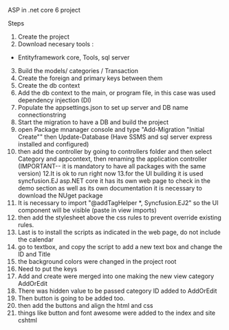 ASP in .net core 6 project

Steps
1. Create the project
2. Download necesary tools : 
* Entityframework core, Tools, sql server
3. Build the models/ categories / Transaction
4. Create the foreign and primary keys between them
5. Create the db context
6. Add the db context to the main, or program file, in this case was used dependency injection (DI)
7. Populate the appsettings.json to set up server and DB name connectionstring
8. Start the migration to have a DB and build the project
9. open Package mnanager console and type "Add-Migration "Initial Create"" then Update-Database (Have SSMS and sql server express installed and configured)
11. then add the controller by going to controllers folder and then select Category and appcontext, then renaming the application controller (IMPORTANT-- it is mandatory to have all packages with the same version)
12.It is ok to run right now
13.for the UI building it is used syncfusion.EJ asp.NET core it has its own web page to check in the demo section as well as its own documentation it is necessary to download the NUget package
14. It is necessary to import "@addTagHelper *, Syncfusion.EJ2" so the UI component will be visible (paste in view imports)
15. then add the stylesheet above the css rules to prevent override existing rules.
16. Last is to install the scripts as indicated in the web page, do not include the calendar
17. go to textbox, and copy the script to add a new text box and change the ID and Title
18. the background colors were changed in the project root
19. Need to put the keys
20. Add and create were merged into one making the new view category AddOrEdit
21. There was hidden value to be passed category ID added to AddOrEdit
22. Then button is going to be added too.
23. then add the buttons and align the html and css 
24. things like button and font awesome were added to the index and site cshtml 
